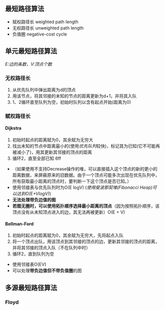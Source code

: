 ## 最短路径算法
* 赋权路径长 weighted path length
* 无权路径长 unweighted path length
* 负值圈 negative-cost cycle

## 单元最短路径算法
*E:边的条数，V:顶点个数*
### 无权路径长
1. 从优先队列中弹出距离为d的顶点
2. 用该节点，将其邻接的未知的节点的距离更新为d+1，并将其入队
3. 1、2循环直至队列为空，初始时队列以含有起点开始(距离为0)
### 赋权路径长
#### Dijkstra
1. 初始时起点的距离赋为0，其余赋为无穷大
2. 找出未知的节点中距离最小的(使用*优先队列*较快)，标记其为已知(它不可能再被减小了)，用其更新其邻接的顶点的距离
3. 循环2，直至全部已知
6ff
* （如果使用不支持Decrease操作的堆，可以直接插入这个顶点的新的更小的距离数据，来屏蔽原来的旧数据。由于一个顶点可能多次出现在优先队列中，所有获取最小距离的顶点时，要判断一下这个顶点是否已知。）
* 使用邻接表与优先队列时为O(E logV) (*使用斐波那契堆(Fibonacci Heap)可以达到O(E+VlogV)*)
* **无法处理带负边值的图**
* **若图无圈时，可以使用拓扑顺序选择最小距离的顶点**（因为按照拓扑顺序，该顶点没有从未知顶点进入的边，其无法再被更新）O(E + V)

#### Bellman-Ford
1. 初始时起点的距离赋为0，其余赋为无穷大，先将起点入队
2. 将一个顶点出队，用该顶点到其邻接的顶点的边，更新其邻接的顶点的距离，并将其邻接的顶点入队（不在队列中时）
3. 循环2，直到队列为空
* 使用邻接表O(EV)
* 可以处理**带负边值但不带负值圈**的图

## 多源最短路径算法
### Floyd
